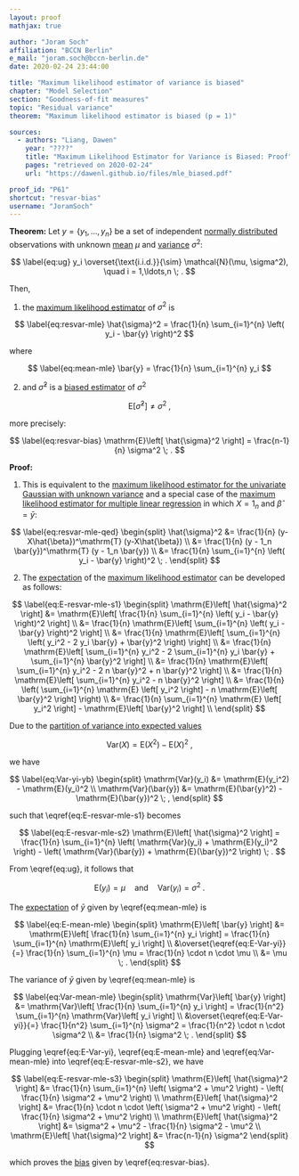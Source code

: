 ```yaml
---
layout: proof
mathjax: true

author: "Joram Soch"
affiliation: "BCCN Berlin"
e_mail: "joram.soch@bccn-berlin.de"
date: 2020-02-24 23:44:00

title: "Maximum likelihood estimator of variance is biased"
chapter: "Model Selection"
section: "Goodness-of-fit measures"
topic: "Residual variance"
theorem: "Maximum likelihood estimator is biased (p = 1)"

sources:
  - authors: "Liang, Dawen"
    year: "????"
    title: "Maximum Likelihood Estimator for Variance is Biased: Proof"
    pages: "retrieved on 2020-02-24"
    url: "https://dawenl.github.io/files/mle_biased.pdf"

proof_id: "P61"
shortcut: "resvar-bias"
username: "JoramSoch"
---
```



**Theorem:** Let $y = \left\lbrace y_1, \ldots, y_n \right\rbrace$ be a set of independent [normally distributed](/D/norm) observations with unknown [mean](/D/mean) $\mu$ and [variance](/D/var) $\sigma^2$:

$$ \label{eq:ug}
y_i \overset{\text{i.i.d.}}{\sim} \mathcal{N}(\mu, \sigma^2), \quad i = 1,\ldots,n \; .
$$

Then,

1) the [maximum likelihood estimator](/D/mle) of $\sigma^2$ is

$$ \label{eq:resvar-mle}
\hat{\sigma}^2 = \frac{1}{n} \sum_{i=1}^{n} \left( y_i - \bar{y} \right)^2
$$

where

$$ \label{eq:mean-mle}
\bar{y} = \frac{1}{n} \sum_{i=1}^{n} y_i
$$

2) and $\hat{\sigma}^2$ is a [biased estimator](/D/est-bias) of $\sigma^2$

$$ \label{eq:resvar-var}
\mathrm{E}\left[ \hat{\sigma}^2 \right] \neq \sigma^2 \; ,
$$

more precisely:

$$ \label{eq:resvar-bias}
\mathrm{E}\left[ \hat{\sigma}^2 \right] = \frac{n-1}{n} \sigma^2 \; .
$$


**Proof:**

1) This is equivalent to the [maximum likelihood estimator for the univariate Gaussian with unknown variance](/P/ug-mle) and a special case of the [maximum likelihood estimator for multiple linear regression](/P/mlr-mle) in which $X = 1_n$ and $\hat{\beta} = \bar{y}$:

$$ \label{eq:resvar-mle-qed}
\begin{split}
\hat{\sigma}^2 &= \frac{1}{n} (y-X\hat{\beta})^\mathrm{T} (y-X\hat{\beta}) \\
&= \frac{1}{n} (y - 1_n \bar{y})^\mathrm{T} (y - 1_n \bar{y}) \\
&= \frac{1}{n} \sum_{i=1}^{n} \left( y_i - \bar{y} \right)^2 \; .
\end{split}
$$

2) The [expectation](/D/mean) of the [maximum likelihood estimator](/D/mle) can be developed as follows:

$$ \label{eq:E-resvar-mle-s1}
\begin{split}
\mathrm{E}\left[ \hat{\sigma}^2 \right] &= \mathrm{E}\left[ \frac{1}{n} \sum_{i=1}^{n} \left( y_i - \bar{y} \right)^2 \right] \\
&= \frac{1}{n} \mathrm{E}\left[ \sum_{i=1}^{n} \left( y_i - \bar{y} \right)^2 \right] \\
&= \frac{1}{n} \mathrm{E}\left[ \sum_{i=1}^{n} \left( y_i^2 - 2 y_i \bar{y} + \bar{y}^2 \right) \right] \\
&= \frac{1}{n} \mathrm{E}\left[ \sum_{i=1}^{n} y_i^2 - 2 \sum_{i=1}^{n} y_i \bar{y} + \sum_{i=1}^{n} \bar{y}^2 \right] \\
&= \frac{1}{n} \mathrm{E}\left[ \sum_{i=1}^{n} y_i^2 - 2 n \bar{y}^2 + n \bar{y}^2 \right] \\
&= \frac{1}{n} \mathrm{E}\left[ \sum_{i=1}^{n} y_i^2 - n \bar{y}^2 \right] \\
&= \frac{1}{n} \left( \sum_{i=1}^{n} \mathrm{E} \left[ y_i^2 \right] - n \mathrm{E}\left[ \bar{y}^2 \right] \right) \\
&= \frac{1}{n} \sum_{i=1}^{n} \mathrm{E} \left[ y_i^2 \right] - \mathrm{E}\left[ \bar{y}^2 \right] \\
\end{split}
$$

Due to the [partition of variance into expected values](/P/var-mean)

$$ \label{eq:var-mean}
\mathrm{Var}(X) = \mathrm{E}(X^2) - \mathrm{E}(X)^2 \; ,
$$

we have

$$ \label{eq:Var-yi-yb}
\begin{split}
\mathrm{Var}(y_i) &= \mathrm{E}(y_i^2) - \mathrm{E}(y_i)^2 \\
\mathrm{Var}(\bar{y}) &= \mathrm{E}(\bar{y}^2) - \mathrm{E}(\bar{y})^2 \; ,
\end{split}
$$

such that \eqref{eq:E-resvar-mle-s1} becomes

$$ \label{eq:E-resvar-mle-s2}
\mathrm{E}\left[ \hat{\sigma}^2 \right] = \frac{1}{n} \sum_{i=1}^{n} \left( \mathrm{Var}(y_i) + \mathrm{E}(y_i)^2 \right) - \left( \mathrm{Var}(\bar{y}) + \mathrm{E}(\bar{y})^2 \right) \; .
$$

From \eqref{eq:ug}, it follows that

$$ \label{eq:E-Var-yi}
\mathrm{E}(y_i) = \mu \quad \text{and} \quad \mathrm{Var}(y_i) = \sigma^2 \; .
$$

The [expectation](/D/mean) of $\bar{y}$ given by \eqref{eq:mean-mle} is

$$ \label{eq:E-mean-mle}
\begin{split}
\mathrm{E}\left[ \bar{y} \right] &= \mathrm{E}\left[ \frac{1}{n} \sum_{i=1}^{n} y_i \right] = \frac{1}{n} \sum_{i=1}^{n} \mathrm{E}\left[ y_i \right] \\
&\overset{\eqref{eq:E-Var-yi}}{=} \frac{1}{n} \sum_{i=1}^{n} \mu = \frac{1}{n} \cdot n \cdot \mu \\
&= \mu \; .
\end{split}
$$

The variance of $\bar{y}$ given by \eqref{eq:mean-mle} is

$$ \label{eq:Var-mean-mle}
\begin{split}
\mathrm{Var}\left[ \bar{y} \right] &= \mathrm{Var}\left[ \frac{1}{n} \sum_{i=1}^{n} y_i \right] = \frac{1}{n^2} \sum_{i=1}^{n} \mathrm{Var}\left[ y_i \right] \\
&\overset{\eqref{eq:E-Var-yi}}{=} \frac{1}{n^2} \sum_{i=1}^{n} \sigma^2 = \frac{1}{n^2} \cdot n \cdot \sigma^2 \\
&= \frac{1}{n} \sigma^2 \; .
\end{split}
$$

Plugging \eqref{eq:E-Var-yi}, \eqref{eq:E-mean-mle} and \eqref{eq:Var-mean-mle} into \eqref{eq:E-resvar-mle-s2}, we have

$$ \label{eq:E-resvar-mle-s3}
\begin{split}
\mathrm{E}\left[ \hat{\sigma}^2 \right] &= \frac{1}{n} \sum_{i=1}^{n} \left( \sigma^2 + \mu^2 \right) - \left( \frac{1}{n} \sigma^2 + \mu^2 \right) \\
\mathrm{E}\left[ \hat{\sigma}^2 \right] &= \frac{1}{n} \cdot n \cdot \left( \sigma^2 + \mu^2 \right) - \left( \frac{1}{n} \sigma^2 + \mu^2 \right) \\
\mathrm{E}\left[ \hat{\sigma}^2 \right] &= \sigma^2 + \mu^2 - \frac{1}{n} \sigma^2 - \mu^2 \\
\mathrm{E}\left[ \hat{\sigma}^2 \right] &= \frac{n-1}{n} \sigma^2
\end{split}
$$

which proves the [bias](/D/est-bias) given by \eqref{eq:resvar-bias}.
